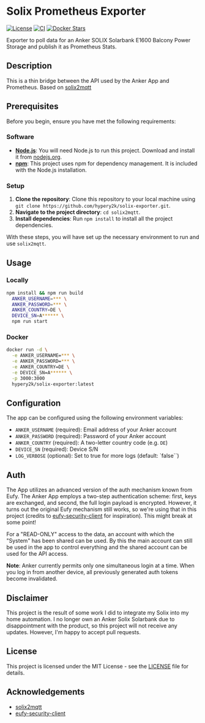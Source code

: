# Solix Prometheus Exporter



[![License](https://img.shields.io/github/license/hypery2k/solix-exporter.svg)](LICENSE)
[![CI](https://github.com/hypery2k/solix-exporter/actions/workflows/build.yml/badge.svg)](https://github.com/hypery2k/solix-exporter/actions/workflows/build.yml)
[![Docker Stars](https://img.shields.io/docker/stars/hypery2k/solix-exporter.svg)](https://hub.docker.com/r/hypery2k/solix-exporter/)

Exporter to poll data for an Anker SOLIX Solarbank E1600 Balcony Power Storage and publish it as Prometheus Stats.

## Description
This is a thin bridge between the API used by the Anker App and Prometheus. Based on [solix2mqtt](https://github.com/hypery2k/solix-exporter)

## Prerequisites

Before you begin, ensure you have met the following requirements:

### Software
- **[Node.js](https://nodejs.org/)**: You will need Node.js to run this project. Download and install it from [nodejs.org](https://nodejs.org/).
- **[npm](https://www.npmjs.com/)**: This project uses npm for dependency management. It is included with the Node.js installation.

### Setup
1. **Clone the repository**: Clone this repository to your local machine using `git clone https://github.com/hypery2k/solix-exporter.git`.
2. **Navigate to the project directory**: `cd solix2mqtt`.
3. **Install dependencies**: Run `npm install` to install all the project dependencies.

With these steps, you will have set up the necessary environment to run and use `solix2mqtt`.

## Usage
### Locally
```bash
npm install && npm run build
  ANKER_USERNAME=*** \
  ANKER_PASSWORD=*** \
  ANKER_COUNTRY=DE \
  DEVICE_SN=A****** \
  npm run start
```

### Docker
```bash
docker run -d \
  -e ANKER_USERNAME=*** \
  -e ANKER_PASSWORD=*** \
  -e ANKER_COUNTRY=DE \
  -e DEVICE_SN=A****** \
  -p 3000:3000
  hypery2k/solix-exporter:latest
```

## Configuration
The app can be configured using the following environment variables:

- `ANKER_USERNAME` (required): Email address of your Anker account
- `ANKER_PASSWORD` (required): Password of your Anker account
- `ANKER_COUNTRY` (required): A two-letter country code (e.g. `DE`)
- `DEVICE_SN` (required): Device S/N
- `LOG_VERBOSE` (optional): Set to true for more logs (default: `false``)

## Auth

The App utilizes an advanced version of the auth mechanism known from Eufy. The Anker App employs a two-step authentication scheme: first, keys are exchanged, and second, the full login payload is encrypted. However, it turns out the original Eufy mechanism still works, so we're using that in this project (credits to [eufy-security-client](https://github.com/bropat/eufy-security-client) for inspiration). This might break at some point!

For a "READ-ONLY" access to the data, an account with which the "System" has been shared can be used. By this the main account can still be used in the app to control everything and the shared account can be used for the API access.

**Note**: Anker currently permits only one simultaneous login at a time. When you log in from another device, all previously generated auth tokens become invalidated.

## Disclaimer
This project is the result of some work I did to integrate my Solix into my home automation. I no longer own an Anker Solix Solarbank due to disappointment with the product, so this project will not receive any updates. However, I'm happy to accept pull requests.

## License

This project is licensed under the MIT License - see the [LICENSE](LICENSE) file for details.

## Acknowledgements
- [solix2mqtt](https://github.com/SteiniZuHaus/Solix2)
- [eufy-security-client](https://github.com/bropat/eufy-security-client)
